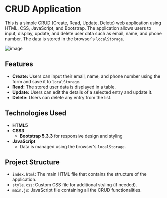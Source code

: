 # CRUD Application

This is a simple CRUD (Create, Read, Update, Delete) web application using HTML, CSS, JavaScript, and Bootstrap. The application allows users to input, display, update, and delete user data such as email, name, and phone number. The data is stored in the browser's `localStorage`.

![image](https://github.com/user-attachments/assets/0b70100b-fd3d-42da-8b68-8f3cc6300b6c)


## Features

- **Create:** Users can input their email, name, and phone number using the form and save it to `localStorage`.
- **Read:** The stored user data is displayed in a table.
- **Update:** Users can edit the details of a selected entry and update it.
- **Delete:** Users can delete any entry from the list.

## Technologies Used

- **HTML5**
- **CSS3**
  - **Bootstrap 5.3.3** for responsive design and styling
- **JavaScript**
  - Data is managed using the browser's `localStorage`.
  
## Project Structure

- `index.html`: The main HTML file that contains the structure of the application.
- `style.css`: Custom CSS file for additional styling (if needed).
- `main.js`: JavaScript file containing all the CRUD functionalities.



